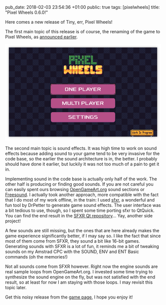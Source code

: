 pub_date: 2018-02-03 23:54:36 +01:00
public: true
tags: [pixelwheels]
title: "Pixel Wheels 0.6.0!"

Here comes a new release of Tiny, err, Pixel Wheels!

The first main topic of this release is of course, the renaming of the game to Pixel Wheels, as [announced earlier](../tinywheels-0-5-0).

![Pixel Wheels](/projects/pixelwheels/0.6.0/title.png)

The second main topic is sound effects. It was high time to work on sound effects because adding sound to your game tend to be very invasive for the code base, so the earlier the sound architecture is in, the better. I probably should have done it earlier, but luckily it was not too much of a pain to get it in.

Implementing sound in the code base is actually only half of the work. The other half is producing or finding good sounds. If you are not careful you can easily spent ours browsing [OpenGameArt.org](https://opengameart.org) sound sections or [Freesound](https://freesound.org). I actually took another approach, more compatible with the fact that I do most of my work offline, in the train: I used [sfxr][], a wonderful and fun tool by DrPetter to generate game sound effects. The user interface was a bit tedious to use, though, so I spent some time porting sfxr to QtQuick. You can find the end result in the [SFXR Qt repository][sfxr-qt]... Yay, another side project!

<!-- break -->

A few sounds are still missing, but the ones that are here already makes the game experience significantly better, if I may say so. I like the fact that since most of them come from SFXR, they sound a bit like 16-bit games. Generating sounds with SFXR is a lot of fun, it reminds me a bit of tweaking sounds on my Amstrad CPC with the SOUND, ENV and ENT Basic commands (oh the memories!)

Not all sounds come from SFXR however. Right now the engine sounds are real sample loops from OpenGameArt.org. I invested some time trying to synthesize the sound engine on the fly, but was not satisfied with the end result, so at least for now I am staying with those loops. I may revisit this topic later.

Get this noisy release from the [game page][pw], I hope you enjoy it!

[sfxr]: http://www.drpetter.se/project_sfxr.html
[sfxr-qt]: https://github.com/agateau/sfxr-qt
[pw]: /projects/pixelwheels/
